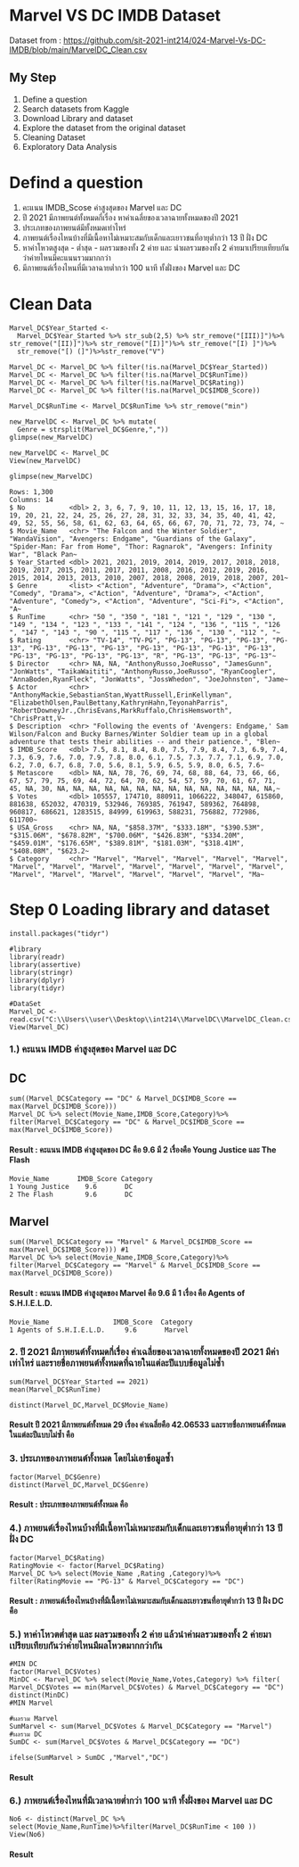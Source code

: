 # Marvel VS DC IMDB Dataset

Dataset from : https://github.com/sit-2021-int214/024-Marvel-Vs-DC-IMDB/blob/main/MarvelDC_Clean.csv

## My Step
1. Define a question
2. Search datasets from Kaggle
3. Download Library and dataset
4. Explore the dataset from the original dataset
5. Cleaning Dataset
6. Exploratory Data Analysis

# Defind a question
1. คะแนน IMDB_Scose ค่าสูงสุดของ Marvel และ DC
2. ปี 2021 มีภาพยนต์ทั้งหมดกี่เรื่อง หาค่าเฉลี่ยของเวลาฉายทั้งหมดของปี 2021 
3. ประเภทของภาพยนต์มีทั้งหมดเท่าไหร่
4. ภาพยนต์เรื่องไหนบ้างที่มีเนื้อหาไม่เหมาะสมกับเด็กและเยาวชนที่อายุต่ำกว่า 13 ปี ฝั่ง DC 
5. หาค่าโหวตสูงสุด - ต่ำสุด - ผลรวมของทั้ง 2 ค่าย และ นำผลรวมของทั้ง 2 ค่ายมาเปรียบเทียบกันว่าค่ายไหนมีคะแนนรวมมากกว่า
6. มีภาพยนต์เรื่องไหนที่มีเวลาฉายต่ำกว่า 100 นาที ทั้งฝั่งของ Marvel และ DC

# Clean Data
```{R}
Marvel_DC$Year_Started <- 
  Marvel_DC$Year_Started %>% str_sub(2,5) %>% str_remove("[III)]")%>% str_remove("[II)]")%>% str_remove("[I)]")%>% str_remove("[I) ]")%>%
  str_remove("[) (]")%>%str_remove("V") 

Marvel_DC <- Marvel_DC %>% filter(!is.na(Marvel_DC$Year_Started))
Marvel_DC <- Marvel_DC %>% filter(!is.na(Marvel_DC$RunTime))
Marvel_DC <- Marvel_DC %>% filter(!is.na(Marvel_DC$Rating))
Marvel_DC <- Marvel_DC %>% filter(!is.na(Marvel_DC$IMDB_Score))

Marvel_DC$RunTime <- Marvel_DC$RunTime %>% str_remove("min")

new_MarvelDC <- Marvel_DC %>% mutate(
  Genre = strsplit(Marvel_DC$Genre,","))
glimpse(new_MarvelDC)

new_MarvelDC <- Marvel_DC
View(new_MarvelDC)
```
```{R}
glimpse(new_MarvelDC)
```
```{R}
Rows: 1,300
Columns: 14
$ No           <dbl> 2, 3, 6, 7, 9, 10, 11, 12, 13, 15, 16, 17, 18, 19, 20, 21, 22, 24, 25, 26, 27, 28, 31, 32, 33, 34, 35, 40, 41, 42, 49, 52, 55, 56, 58, 61, 62, 63, 64, 65, 66, 67, 70, 71, 72, 73, 74, ~
$ Movie_Name   <chr> "The Falcon and the Winter Soldier", "WandaVision", "Avengers: Endgame", "Guardians of the Galaxy", "Spider-Man: Far from Home", "Thor: Ragnarok", "Avengers: Infinity War", "Black Pan~
$ Year_Started <dbl> 2021, 2021, 2019, 2014, 2019, 2017, 2018, 2018, 2019, 2017, 2015, 2011, 2017, 2011, 2008, 2016, 2012, 2019, 2016, 2015, 2014, 2013, 2013, 2010, 2007, 2018, 2008, 2019, 2018, 2007, 201~
$ Genre        <list> <"Action", "Adventure", "Drama">, <"Action", "Comedy", "Drama">, <"Action", "Adventure", "Drama">, <"Action", "Adventure", "Comedy">, <"Action", "Adventure", "Sci-Fi">, <"Action", "A~
$ RunTime      <chr> "50 ", "350 ", "181 ", "121 ", "129 ", "130 ", "149 ", "134 ", "123 ", "133 ", "141 ", "124 ", "136 ", "115 ", "126 ", "147 ", "143 ", "90 ", "115 ", "117 ", "136 ", "130 ", "112 ", "~
$ Rating       <chr> "TV-14", "TV-PG", "PG-13", "PG-13", "PG-13", "PG-13", "PG-13", "PG-13", "PG-13", "PG-13", "PG-13", "PG-13", "PG-13", "PG-13", "PG-13", "PG-13", "PG-13", "R", "PG-13", "PG-13", "PG-13"~
$ Director     <chr> NA, NA, "AnthonyRusso,JoeRusso", "JamesGunn", "JonWatts", "TaikaWaititi", "AnthonyRusso,JoeRusso", "RyanCoogler", "AnnaBoden,RyanFleck", "JonWatts", "JossWhedon", "JoeJohnston", "Jame~
$ Actor        <chr> "AnthonyMackie,SebastianStan,WyattRussell,ErinKellyman", "ElizabethOlsen,PaulBettany,KathrynHahn,TeyonahParris", "RobertDowneyJr.,ChrisEvans,MarkRuffalo,ChrisHemsworth", "ChrisPratt,V~
$ Description  <chr> "Following the events of 'Avengers: Endgame,' Sam Wilson/Falcon and Bucky Barnes/Winter Soldier team up in a global adventure that tests their abilities -- and their patience.", "Blen~
$ IMDB_Score   <dbl> 7.5, 8.1, 8.4, 8.0, 7.5, 7.9, 8.4, 7.3, 6.9, 7.4, 7.3, 6.9, 7.6, 7.0, 7.9, 7.8, 8.0, 6.1, 7.5, 7.3, 7.7, 7.1, 6.9, 7.0, 6.2, 7.0, 6.7, 6.8, 7.0, 5.6, 8.1, 5.9, 6.5, 5.9, 8.0, 6.5, 7.6~
$ Metascore    <dbl> NA, NA, 78, 76, 69, 74, 68, 88, 64, 73, 66, 66, 67, 57, 79, 75, 69, 44, 72, 64, 70, 62, 54, 57, 59, 70, 61, 67, 71, 45, NA, 30, NA, NA, NA, NA, NA, NA, NA, NA, NA, NA, NA, NA, NA, NA,~
$ Votes        <dbl> 105557, 174710, 880911, 1066222, 348047, 615860, 881638, 652032, 470319, 532946, 769385, 761947, 589362, 764898, 960817, 686621, 1283515, 84999, 619963, 588231, 756882, 772986, 611700~
$ USA_Gross    <chr> NA, NA, "$858.37M", "$333.18M", "$390.53M", "$315.06M", "$678.82M", "$700.06M", "$426.83M", "$334.20M", "$459.01M", "$176.65M", "$389.81M", "$181.03M", "$318.41M", "$408.08M", "$623.2~
$ Category     <chr> "Marvel", "Marvel", "Marvel", "Marvel", "Marvel", "Marvel", "Marvel", "Marvel", "Marvel", "Marvel", "Marvel", "Marvel", "Marvel", "Marvel", "Marvel", "Marvel", "Marvel", "Marvel", "Ma~
```

# Step 0 Loading library and dataset
```{R}
install.packages("tidyr")

#library
library(readr)
library(assertive)
library(stringr)
library(dplyr)
library(tidyr)

#DataSet
Marvel_DC <- read.csv("C:\\Users\\user\\Desktop\\int214\\MarvelDC\\MarvelDC_Clean.csv")
View(Marvel_DC)
```
### 1.) คะแนน IMDB ค่าสูงสุดของ Marvel และ DC
## DC
```{R}
sum((Marvel_DC$Category == "DC" & Marvel_DC$IMDB_Score == max(Marvel_DC$IMDB_Score))) 
Marvel_DC %>% select(Movie_Name,IMDB_Score,Category)%>%
filter(Marvel_DC$Category == "DC" & Marvel_DC$IMDB_Score == max(Marvel_DC$IMDB_Score))
```
#### Result : คะแนน IMDB ค่าสูงสุดของ DC คือ 9.6 มี 2 เรื่องคือ Young Justice และ The Flash
```{R}
Movie_Name       IMDB_Score Category
1 Young Justice    9.6       DC
2 The Flash        9.6       DC
```
## Marvel
```{R}
sum((Marvel_DC$Category == "Marvel" & Marvel_DC$IMDB_Score == max(Marvel_DC$IMDB_Score))) #1
Marvel_DC %>% select(Movie_Name,IMDB_Score,Category)%>% 
filter(Marvel_DC$Category == "Marvel" & Marvel_DC$IMDB_Score == max(Marvel_DC$IMDB_Score))
```
#### Result : คะแนน IMDB ค่าสูงสุดของ Marvel คือ 9.6 มี 1 เรื่อง คือ Agents of S.H.I.E.L.D.
```{R}
Movie_Name                IMDB_Score  Category
1 Agents of S.H.I.E.L.D.     9.6       Marvel
```
### 2. ปี 2021 มีภาพยนต์ทั้งหมดกี่เรื่อง ค่าเฉลี่ยของเวลาฉายทั้งหมดของปี 2021 มีค่าเท่าไหร่ และรายชื่อภาพยนต์ทั้งหมดที่ฉายในแต่ละปีแบบข้อมูลไม่ซ้ำ
```{R}
sum(Marvel_DC$Year_Started == 2021) 
mean(Marvel_DC$RunTime) 
```
```{R}
distinct(Marvel_DC,Marvel_DC$Movie_Name)
```
#### Result ปี 2021 มีภาพยนต์ทั้งหมด 29 เรื่อง ค่าเฉลี่ยคือ 42.06533 และรายชื่อภาพยนต์ทั้งหมดในแต่ละปีแบบไม่ซ้ำ คือ


### 3. ประเภทของภาพยนต์ทั้งหมด โดยไม่เอาข้อมูลซ้ำ
```{R}
factor(Marvel_DC$Genre)
distinct(Marvel_DC,Marvel_DC$Genre) 
```
#### Result : ประเภทของภาพยนต์ทั้งหมด คือ

### 4.) ภาพยนต์เรื่องไหนบ้างที่มีเนื้อหาไม่เหมาะสมกับเด็กและเยาวชนที่อายุต่ำกว่า 13 ปี ฝั่ง DC
```{R}
factor(Marvel_DC$Rating)
RatingMovie <- factor(Marvel_DC$Rating)
Marvel_DC %>% select(Movie_Name ,Rating ,Category)%>%
filter(RatingMovie == "PG-13" & Marvel_DC$Category == "DC")
```
#### Result :  ภาพยนต์เรื่องไหนบ้างที่มีเนื้อหาไม่เหมาะสมกับเด็กและเยาวชนที่อายุต่ำกว่า 13 ปี ฝั่ง DC คือ

### 5.) หาค่าโหวตต่ำสุด และ ผลรวมของทั้ง 2 ค่าย แล้วนำค่าผลรวมของทั้ง 2 ค่ายมาเปรียบเทียบกันว่าค่ายไหนมีผลโหวตมากกว่ากัน
```{R}
#MIN DC 
factor(Marvel_DC$Votes)
MinDC <- Marvel_DC %>% select(Movie_Name,Votes,Category) %>% filter( Marvel_DC$Votes == min(Marvel_DC$Votes) & Marvel_DC$Category == "DC")
distinct(MinDC)
#MIN Marvel

#ผลรวม Marvel
SumMarvel <- sum(Marvel_DC$Votes & Marvel_DC$Category == "Marvel") 
#ผลรวม DC
SumDC <- sum(Marvel_DC$Votes & Marvel_DC$Category == "DC") 

ifelse(SumMarvel > SumDC ,"Marvel","DC")
```
#### Result

### 6.) ภาพยนต์เรื่องไหนที่มีเวลาฉายต่ำกว่า 100 นาที ทั้งฝั่งของ Marvel และ DC
```{R}
No6 <- distinct(Marvel_DC %>% select(Movie_Name,RunTime)%>%filter(Marvel_DC$RunTime < 100 ))
View(No6)
```
#### Result
